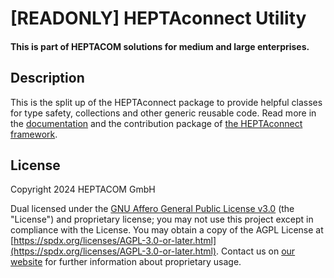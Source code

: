 # [READONLY] HEPTAconnect Utility
#### This is part of HEPTACOM solutions for medium and large enterprises.

## Description

This is the split up of the HEPTAconnect package to provide helpful classes for type safety, collections and other generic reusable code.
Read more in the [documentation](https://heptaconnect.io/) and the contribution package of [the HEPTAconnect framework](https://github.com/HEPTACOM/heptaconnect-framework).


## License

Copyright 2024 HEPTACOM GmbH

Dual licensed under the [GNU Affero General Public License v3.0](./LICENSE.md) (the "License") and proprietary license; you may not use this project except in compliance with the License.
You may obtain a copy of the AGPL License at [https://spdx.org/licenses/AGPL-3.0-or-later.html](https://spdx.org/licenses/AGPL-3.0-or-later.html).
Contact us on [our website](https://www.heptacom.de) for further information about proprietary usage.
